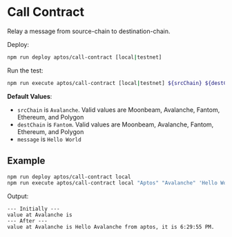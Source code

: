 # Call Contract

Relay a message from source-chain to destination-chain.

Deploy:

```bash
npm run deploy aptos/call-contract [local|testnet]
```

Run the test:

```bash
npm run execute aptos/call-contract [local|testnet] ${srcChain} ${destChain} ${message}
```

**Default Values**:

-   `srcChain` is `Avalanche`. Valid values are Moonbeam, Avalanche, Fantom, Ethereum, and Polygon
-   `destChain` is `Fantom`. Valid values are Moonbeam, Avalanche, Fantom, Ethereum, and Polygon
-   `message` is `Hello World`

## Example

```bash
npm run deploy aptos/call-contract local
npm run execute aptos/call-contract local "Aptos" "Avalanche" 'Hello World'
```

Output:

```
--- Initially ---
value at Avalanche is
--- After ---
value at Avalanche is Hello Avalanche from aptos, it is 6:29:55 PM.
```

